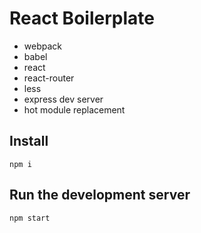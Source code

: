 # React Boilerplate
- webpack
- babel
- react
- react-router
- less
- express dev server
- hot module replacement

## Install
```
npm i
```

## Run the development server
```
npm start
```
